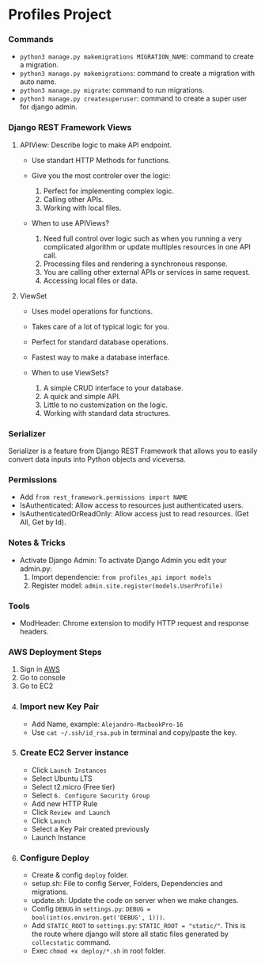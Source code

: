 # Profiles Project

### Commands

- `python3 manage.py makemigrations MIGRATION_NAME`: command to create a migration.
- `python3 manage.py makemigrations`: command to create a migration with auto name.
- `python3 manage.py migrate`: command to run migrations.
- `python3 manage.py createsuperuser`: command to create a super user for django admin.

### Django REST Framework Views

1. APIView: Describe logic to make API endpoint.

   - Use standart HTTP Methods for functions.
   - Give you the most controler over the logic:

     1. Perfect for implementing complex logic.
     2. Calling other APIs.
     3. Working with local files.

   - When to use APIViews?

     1. Need full control over logic such as when you running a very complicated algorithm or update multiples resources in one API call.
     2. Processing files and rendering a synchronous response.
     3. You are calling other external APIs or services in same request.
     4. Accessing local files or data.

2. ViewSet

   - Uses model operations for functions.
   - Takes care of a lot of typical logic for you.
   - Perfect for standard database operations.
   - Fastest way to make a database interface.

   - When to use ViewSets?

     1. A simple CRUD interface to your database.
     2. A quick and simple API.
     3. Little to no customization on the logic.
     4. Working with standard data structures.

### Serializer

Serializer is a feature from Django REST Framework that allows you to easily convert data inputs into Python objects and viceversa.

### Permissions

- Add `from rest_framework.permissions import NAME`
- IsAuthenticated: Allow access to resources just authenticated users.
- IsAuthenticatedOrReadOnly: Allow access just to read resources. (Get All, Get by Id).

### Notes & Tricks

- Activate Django Admin: To activate Django Admin you edit your admin.py:
  1. Import dependencie: `from profiles_api import models`
  2. Register model: `admin.site.register(models.UserProfile)`

### Tools

- ModHeader: Chrome extension to modify HTTP request and response headers.

### AWS Deployment Steps

1. Sign in [AWS](https://aws.amazon.com/)
2. Go to console
3. Go to EC2
4. ### Import new Key Pair
   - Add Name, example: `Alejandro-MacbookPro-16`
   - Use `cat ~/.ssh/id_rsa.pub` in terminal and copy/paste the key.
5. ### Create EC2 Server instance
   - Click `Launch Instances`
   - Select Ubuntu LTS
   - Select t2.micro (Free tier)
   - Select `6. Configure Security Group`
   - Add new HTTP Rule
   - Click `Review and Launch`
   - Click `Launch`
   - Select a Key Pair created previously
   - Launch Instance
6. ### Configure Deploy
   - Create & config `deploy` folder.
   - setup.sh: File to config Server, Folders, Dependencies and migrations.
   - update.sh: Update the code on server when we make changes.
   - Config `DEBUG` in `settings.py`: `DEBUG = bool(int(os.environ.get('DEBUG', 1)))`.
   - Add `STATIC_ROOT` to `settings.py`: `STATIC_ROOT = "static/"`. This is the route where django will store all static files generated by `collecstatic` command.
   - Exec `chmod +x deploy/*.sh` in root folder.
